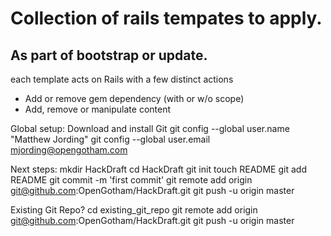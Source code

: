 # Collection of rails tempates to apply.

## As part of bootstrap or update. 

each template acts on Rails with a few distinct actions

* Add or remove gem dependency (with or w/o scope)
* Add, remove or manipulate content


Global setup:
 Download and install Git
  git config --global user.name "Matthew Jording"
  git config --global user.email mjording@opengotham.com
        
Next steps:
  mkdir HackDraft
  cd HackDraft
  git init
  touch README
  git add README
  git commit -m 'first commit'
  git remote add origin git@github.com:OpenGotham/HackDraft.git
  git push -u origin master
      
Existing Git Repo?
  cd existing_git_repo
  git remote add origin git@github.com:OpenGotham/HackDraft.git
  git push -u origin master

